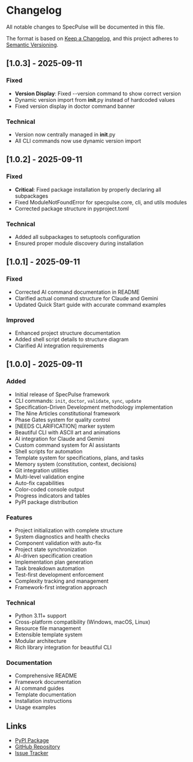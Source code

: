 # Changelog

All notable changes to SpecPulse will be documented in this file.

The format is based on [Keep a Changelog](https://keepachangelog.com/en/1.0.0/),
and this project adheres to [Semantic Versioning](https://semver.org/spec/v2.0.0.html).

## [1.0.3] - 2025-09-11

### Fixed
- **Version Display**: Fixed --version command to show correct version
- Dynamic version import from __init__.py instead of hardcoded values
- Fixed version display in doctor command banner

### Technical
- Version now centrally managed in __init__.py
- All CLI commands now use dynamic version import

## [1.0.2] - 2025-09-11

### Fixed
- **Critical**: Fixed package installation by properly declaring all subpackages
- Fixed ModuleNotFoundError for specpulse.core, cli, and utils modules
- Corrected package structure in pyproject.toml

### Technical
- Added all subpackages to setuptools configuration
- Ensured proper module discovery during installation

## [1.0.1] - 2025-09-11

### Fixed
- Corrected AI command documentation in README
- Clarified actual command structure for Claude and Gemini
- Updated Quick Start guide with accurate command examples

### Improved
- Enhanced project structure documentation
- Added shell script details to structure diagram
- Clarified AI integration requirements

## [1.0.0] - 2025-09-11

### Added
- Initial release of SpecPulse framework
- CLI commands: `init`, `doctor`, `validate`, `sync`, `update`
- Specification-Driven Development methodology implementation
- The Nine Articles constitutional framework
- Phase Gates system for quality control
- [NEEDS CLARIFICATION] marker system
- Beautiful CLI with ASCII art and animations
- AI integration for Claude and Gemini
- Custom command system for AI assistants
- Shell scripts for automation
- Template system for specifications, plans, and tasks
- Memory system (constitution, context, decisions)
- Git integration utilities
- Multi-level validation engine
- Auto-fix capabilities
- Color-coded console output
- Progress indicators and tables
- PyPI package distribution

### Features
- Project initialization with complete structure
- System diagnostics and health checks
- Component validation with auto-fix
- Project state synchronization
- AI-driven specification creation
- Implementation plan generation
- Task breakdown automation
- Test-first development enforcement
- Complexity tracking and management
- Framework-first integration approach

### Technical
- Python 3.11+ support
- Cross-platform compatibility (Windows, macOS, Linux)
- Resource file management
- Extensible template system
- Modular architecture
- Rich library integration for beautiful CLI

### Documentation
- Comprehensive README
- Framework documentation
- AI command guides
- Template documentation
- Installation instructions
- Usage examples

## Links
- [PyPI Package](https://pypi.org/project/specpulse/)
- [GitHub Repository](https://github.com/specpulse)
- [Issue Tracker](https://github.com/specpulse/specpulse/issues)